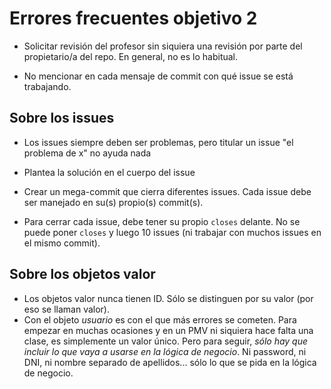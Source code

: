 # Errores frecuentes objetivo 2

* Solicitar revisión del profesor sin siquiera una revisión por parte del
  propietario/a del repo. En general, no es lo habitual.

* No mencionar en cada mensaje de commit con qué issue se está trabajando.


## Sobre los issues

* Los issues siempre deben ser problemas, pero titular un issue "el problema de
  x" no ayuda nada

* Plantea la solución en el cuerpo del issue
* Crear un mega-commit que cierra diferentes issues. Cada issue debe ser
  manejado en su(s) propio(s) commit(s).
* Para cerrar cada issue, debe tener su propio `closes` delante. No se puede
  poner `closes` y luego 10 issues (ni trabajar con muchos issues en el mismo
  commit).

## Sobre los objetos valor

* Los objetos valor nunca tienen ID. Sólo se distinguen por su valor (por eso se
  llaman valor).
* Con el objeto *usuario* es con el que más errores se cometen. Para empezar en
  muchas ocasiones y en un PMV ni siquiera hace falta una clase, es simplemente
  un valor único. Pero para seguir, *sólo hay que incluir lo que vaya a usarse
  en la lógica de negocio*. Ni password, ni DNI, ni nombre separado de
  apellidos... sólo lo que se pida en la lógica de negocio.
